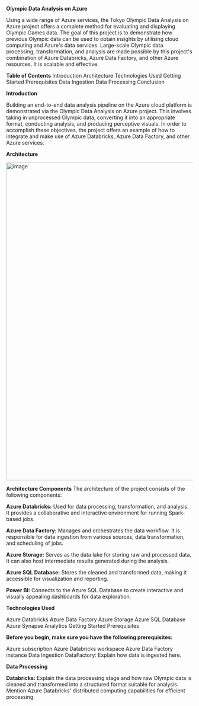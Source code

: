 **Olympic Data Analysis on Azure**


Using a wide range of Azure services, the Tokyo Olympic Data Analysis on Azure project offers a complete method for evaluating and displaying Olympic Games data. The goal of this project is to demonstrate how previous Olympic data can be used to obtain insights by utilising cloud computing and Azure's data services. Large-scale Olympic data processing, transformation, and analysis are made possible by this project's combination of Azure Databricks, Azure Data Factory, and other Azure resources. It is scalable and effective.

**Table of Contents**
Introduction
Architecture
Technologies Used
Getting Started
Prerequisites
Data Ingestion
Data Processing
Conclusion



**Introduction**

Building an end-to-end data analysis pipeline on the Azure cloud platform is demonstrated via the Olympic Data Analysis on Azure project. This involves taking in unprocessed Olympic data, converting it into an appropriate format, conducting analysis, and producing perceptive visuals. In order to accomplish these objectives, the project offers an example of how to integrate and make use of Azure Databricks, Azure Data Factory, and other Azure services.


**Architecture**


<img width="858" alt="image" src="https://github.com/RiddhiVora23/Portfolio/assets/114712420/f9c21344-ab75-43b3-a83a-152f0e90028a">


**Architecture Components**
The architecture of the project consists of the following components:

**Azure Databricks:** Used for data processing, transformation, and analysis. It provides a collaborative and interactive environment for running Spark-based jobs.

**Azure Data Factory:** Manages and orchestrates the data workflow. It is responsible for data ingestion from various sources, data transformation, and scheduling of jobs.

**Azure Storage:** Serves as the data lake for storing raw and processed data. It can also host intermediate results generated during the analysis.

**Azure SQL Database:** Stores the cleaned and transformed data, making it accessible for visualization and reporting.

**Power BI:** Connects to the Azure SQL Database to create interactive and visually appealing dashboards for data exploration.



**Technologies Used**

Azure Databricks
Azure Data Factory
Azure Storage
Azure SQL Database
Azure Synapse Analytics
Getting Started
Prerequisites


**Before you begin, make sure you have the following prerequisites:**

Azure subscription
Azure Databricks workspace
Azure Data Factory instance
Data Ingestion
DataFactory: Explain how data is ingested here.


**Data Processing**

**Databricks:** Explain the data processing stage and how raw Olympic data is cleaned and transformed into a structured format suitable for analysis. Mention Azure Databricks' distributed computing capabilities for efficient processing.


